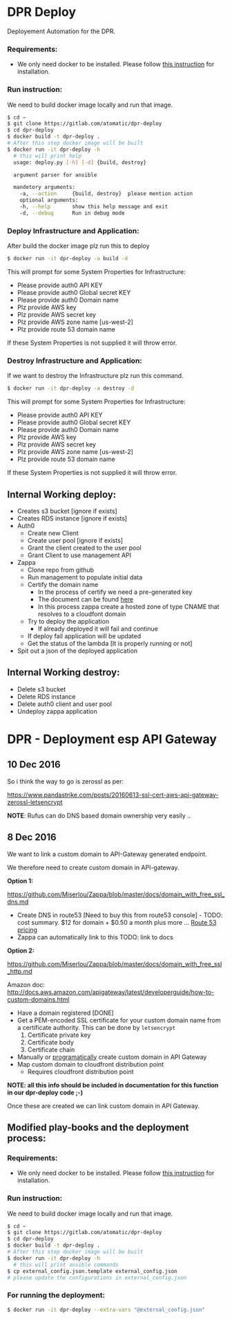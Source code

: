 # DPR Deploy

Deployement Automation for the DPR.

### Requirements:

- We only need docker to be installed. Please follow [this instruction](https://docs.docker.com/engine/installation/) for installation.

### Run instruction:
We need to build docker image locally and run that image.
```bash
$ cd ~
$ git clone https://gitlab.com/atomatic/dpr-deploy
$ cd dpr-deploy
$ docker build -t dpr-deploy .
# After this step docker image will be built
$ docker run -it dpr-deploy -h
  # this will print help
  usage: deploy.py [-h] [-d] {build, destroy}

  argument parser for ansible

  mandetory arguments:
    -a, --action     {build, destroy}  please mention action
    optional arguments:
    -h, --help       show this help message and exit
    -d, --debug      Run in debug mode
```

### Deploy Infrastructure and Application:
After build the docker image plz run this to deploy
```bash
$ docker run -it dpr-deploy -a build -d
```
This will prompt for some System Properties for Infrastructure:
- Please provide auth0 API KEY
- Please provide auth0 Global secret KEY
- Please provide auth0 Domain name
- Plz provide AWS key
- Plz provide AWS secret key
- Plz provide AWS zone name [us-west-2]
- Plz provide route 53 domain name

If these System Properties is not supplied it will throw error.

### Destroy Infrastructure and Application:
If we want to destroy the Infrastructure plz run this command.
```bash
$ docker run -it dpr-deploy -a destroy -d
```
This will prompt for some System Properties for Infrastructure:
- Please provide auth0 API KEY
- Please provide auth0 Global secret KEY
- Please provide auth0 Domain name
- Plz provide AWS key
- Plz provide AWS secret key
- Plz provide AWS zone name [us-west-2]
- Plz provide route 53 domain name

If these System Properties is not supplied it will throw error.


## Internal Working deploy:
- Creates s3 bucket [ignore if exists]
- Creates RDS instance [ignore if exists]
- Auth0
  - Create new Client
  - Create user pool [ignore if exists]
  - Grant the client created to the user pool
  - Grant Client to use management API
- Zappa
  - Clone repo from github
  - Run management to populate initial data
  - Certify the domain name
    - In the process of certify we need a pre-generated key
    - The document can be found [here](https://github.com/Miserlou/Zappa/blob/master/docs/domain_with_free_ssl_dns.md)
    - In this process zappa create a hosted zone of type CNAME that resolves to a cloudfont domain
  - Try to deploy the application
    - If already deployed it will fail and continue
  - If deploy fail application will be updated
  - Get the status of the lambda [It is properly running or not]
- Spit out a json of the deployed application

## Internal Working destroy:
- Delete s3 bucket
- Delete RDS instance
- Delete auth0 client and user pool
- Undeploy zappa application


# DPR - Deployment esp API Gateway

## 10 Dec 2016

So i think the way to go is zerossl as per:

https://www.pandastrike.com/posts/20160613-ssl-cert-aws-api-gateway-zerossl-letsencrypt

**NOTE**: Rufus can do DNS based domain ownership very easily ..

## 8 Dec 2016

We want to link a custom domain to API-Gateway generated endpoint.

We therefore need to create custom domain in API-gateway.

**Option 1:**

https://github.com/Miserlou/Zappa/blob/master/docs/domain_with_free_ssl_dns.md

- Create DNS in route53 [Need to buy this from route53 console] - TODO: cost summary. $12 for domain + $0.50 a month plus more ...  [Route 53 pricing][53-pricing]
- Zappa can automatically link to this TODO: link to docs

[53-pricing]: https://aws.amazon.com/route53/pricing/

**Option 2:**

https://github.com/Miserlou/Zappa/blob/master/docs/domain_with_free_ssl_http.md

Amazon doc: http://docs.aws.amazon.com/apigateway/latest/developerguide/how-to-custom-domains.html

- Have a domain registered [DONE]
- Get a PEM-encoded SSL certificate for your custom domain name from a certificate authority. This can be done by ```letsencrypt```
  1. Certificate private key
  2. Certificate body
  3. Certificate chain
- Manually or [programatically][boto-apig] create custom domain in API Gateway
- Map custom domain to cloudfront distribution point
  - Requires cloudfront distribution point

[boto-apig]: http://boto3.readthedocs.io/en/latest/reference/services/apigateway.html#APIGateway.Client.create_domain_name

**NOTE: all this info should be included in documentation for this function in our dpr-deploy code ;-)**

Once these are created we can link custom domain in API Gateway.




## **Modified play-books and the deployment process:**
### Requirements:

- We only need docker to be installed. Please follow [this instruction](https://docs.docker.com/engine/installation/) for installation.

### Run instruction:
We need to build docker image locally and run that image.
```bash
$ cd ~
$ git clone https://gitlab.com/atomatic/dpr-deploy
$ cd dpr-deploy
$ docker build -t dpr-deploy .
# After this step docker image will be built
$ docker run -it dpr-deploy -h
  # this will print ansible commands
$ cp external_config.json.template external_config.json
# please update the configurations in external_config.json
```
### For running the deployment:
```bash
$ docker run -it dpr-deploy --extra-vars "@external_config.json"
```
